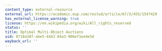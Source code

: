 ```yaml
---
content_type: external-resource
external_url: https://academic.oup.com/restud/article/67/3/455/1547429
has_external_license_warning: true
license: https://en.wikipedia.org/wiki/All_rights_reserved
status: ''
title: Optimal Multi-Object Auctions
uid: 0718a38f-abe5-4443-84a3-906ef1ee4e5d
wayback_url: ''
---
```

